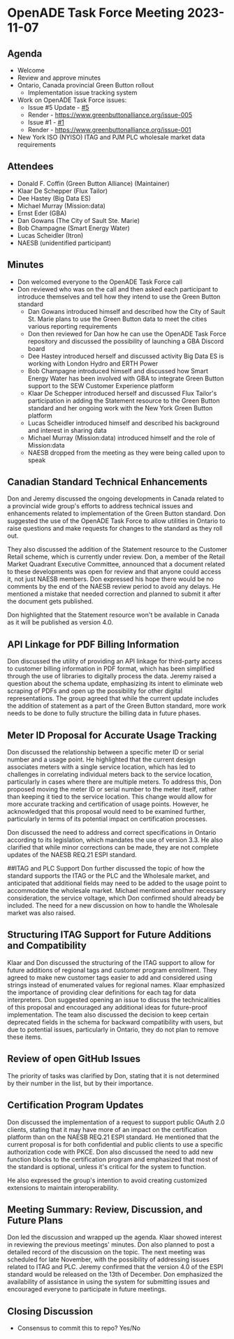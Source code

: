 # OpenADE Task Force Meeting 2023-11-07

## Agenda
* Welcome
* Review and approve minutes
* Ontario, Canada provincial Green Button rollout
    * Implementation issue tracking system
* Work on OpenADE Task Force issues:
    * Issue #5 Update - [#5](https://github.com/GreenButtonAlliance/openADE-Task-Force/issues/5)
    * Render - https://www.greenbuttonalliance.org/issue-005
    * Issue #1 - [#1](https://github.com/GreenButtonAlliance/openADE-Task-Force/issues/1)
    * Render - https://www.greenbuttonalliance.org/issue-001
* New York ISO (NYISO) ITAG and PJM PLC wholesale market data requirements

## Attendees
* Donald F. Coffin (Green Button Alliance) (Maintainer)
* Klaar De Schepper (Flux Tailor)
* Dee Hastey (Big Data ES)
* Michael Murray (Mission:data)
* Ernst Eder (GBA)
* Dan Gowans (The City of Sault Ste. Marie)
* Bob Champagne (Smart Energy Water)
* Lucas Scheidler (Itron)
* NAESB (unidentified participant)

## Minutes
* Don welcomed everyone to the OpenADE Task Force call
* Don reviewed who was on the call and then asked each participant to introduce themselves and tell how they intend
  to use the Green Button standard
  * Dan Gowans introduced himself and described how the City of Sault St. Marie plans to use the Green Button data
    to meet the cities various reporting requirements
  * Don then reviewed for Dan how he can use the OpenADE Task Force repository and discussed the possibility of
    launching a GBA Discord board
  * Dee Hastey introduced herself and discussed activity Big Data ES is working with London Hydro and ERTH Power
  * Bob Champagne introduced himself and discussed how Smart Energy Water has been involved with GBA to integrate
    Green Button support to the SEW Customer Experience platform
  * Klaar De Schepper introduced herself and discussed Flux Tailor's participation in adding the Statement
    resource to the Green Button standard and her ongoing work with the New York Green Button platform
  * Lucas Scheidler introduced himself and described his background and interest in sharing data
  * Michael Murray (Mission:data) introduced himself and the role of Mission:data
  * NAESB dropped from the meeting as they were being called upon to speak

## Canadian Standard Technical Enhancements
Don and Jeremy discussed the ongoing developments in Canada related to a provincial wide group's efforts to address 
technical issues and enhancements related to implementation of the Green Button standard. Don suggested the use of the
OpenADE Task Force to allow utilities in Ontario to raise questions and make requests for changes to the standard as 
they roll out. 

They also discussed the addition of the Statement resource to the Customer Retail scheme, which is currently under 
review. Don, a member of the Retail Market Quadrant Executive Committee, announced that a document related to these 
developments was open for review and that anyone could access it, not just NAESB members.  Don expressed his hope there 
would be no comments by the end of the NAESB review period to avoid any delays. He mentioned a mistake that
needed correction and planned to submit it after the document gets published. 

Don highlighted that the Statement
resource won't be available in Canada as it will be published as version 4.0.  

## API Linkage for PDF Billing Information
Don discussed the utility of providing an API linkage for third-party access to customer billing information in PDF 
format, which has been simplified through the use of libraries to digitally process the data. Jeremy raised a question
about the schema update, emphasizing its intent to eliminate web scraping of PDFs and open up the possibility for other
digital representations. The group agreed that while the current update includes the addition of statement as a part of
the Green Button standard, more work needs to be done to fully structure the billing data in future phases.

## Meter ID Proposal for Accurate Usage Tracking
Don discussed the relationship between a specific meter ID or serial number and a usage point. He highlighted that 
the current design associates meters with a single service location, which has led to challenges in correlating 
individual meters back to the service location, particularly in cases where there are multiple meters. To address this,
Don proposed moving the meter ID or serial number to the meter itself, rather than keeping it tied to the service 
location. This change would allow for more accurate tracking and certification of usage points. However, he 
acknowledged that this proposal would need to be examined further, particularly in terms of its potential impact on 
certification processes.

Don discussed the need to address and correct specifications in Ontario according to its legislation, which mandates
the use of version 3.3. He also clarified that while minor corrections can be made, they are not complete updates of 
the NAESB REQ.21 ESPI standard.

##ITAG and PLC Support
Don further discussed the topic of how the standard supports the ITAG or the PLC and the Wholesale market, and 
anticipated that additional fields may need to be added to the usage point to accommodate the wholesale market. 
Michael mentioned another necessary consideration, the service voltage, which Don confirmed should already be 
included. The need for a new discussion on how to handle the Wholesale market was also raised.

## Structuring ITAG Support for Future Additions and Compatibility
Klaar and Don discussed the structuring of the ITAG support to allow for future additions of regional tags and 
customer program enrollment. They agreed to make new customer tags easier to add and considered using strings instead
of enumerated values for regional names. Klaar emphasized the importance of providing clear definitions for each tag 
for data interpreters. Don suggested opening an issue to discuss the technicalities of this proposal and encouraged 
any additional ideas for future-proof implementation. The team also discussed the decision to keep certain deprecated 
fields in the schema for backward compatibility with users, but due to potential issues, particularly in Ontario, they 
do not plan to remove these items.

## Review of open GitHub Issues
The priority of tasks was clarified by Don, stating that it is not determined by their number in the list, but by 
their importance.

## Certification Program Updates
Don discussed the implementation of a request to support public OAuth 2.0 clients, stating that it may have more 
of an impact on the certification platform than on the NAESB REQ.21 ESPI standard. He mentioned that the current 
proposal is for both confidential and public clients to use a specific authorization code with PKCE. Don also 
discussed the need to add new function blocks to the certification program and emphasized that most of the standard is 
optional, unless it's critical for the system to function. 

He also expressed the group's intention to avoid creating customized extensions to maintain interoperability.

## Meeting Summary: Review, Discussion, and Future Plans
Don led the discussion and wrapped up the agenda. Klaar showed interest in reviewing the previous meetings' minutes. 
Don also planned to post a detailed record of the discussion on the topic. The next meeting was scheduled for late 
November, with the possibility of addressing issues related to ITAG and PLC. Jeremy confirmed that the version 4.0 of 
the ESPI standard would be released on the 13th of December. Don emphasized the availability of assistance in using 
the system for submitting issues and encouraged everyone to participate in future meetings.

## Closing Discussion
* Consensus to commit this to repo? Yes/No